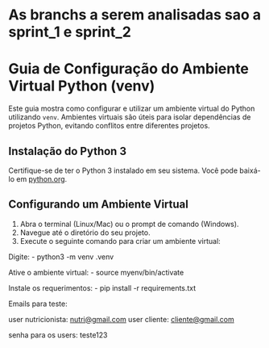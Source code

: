 # As branchs a serem analisadas sao a sprint_1 e sprint_2

# Guia de Configuração do Ambiente Virtual Python (venv)

Este guia mostra como configurar e utilizar um ambiente virtual do Python utilizando `venv`. Ambientes virtuais são úteis para isolar dependências de projetos Python, evitando conflitos entre diferentes projetos.

## Instalação do Python 3

Certifique-se de ter o Python 3 instalado em seu sistema. Você pode baixá-lo em [python.org](https://www.python.org/downloads/).

## Configurando um Ambiente Virtual

1. Abra o terminal (Linux/Mac) ou o prompt de comando (Windows).
2. Navegue até o diretório do seu projeto.
3. Execute o seguinte comando para criar um ambiente virtual:

Digite: 
    - python3 -m venv .venv

Ative o ambiente virtual: 
    - source myenv/bin/activate

Instale os requerimentos:
    - pip install -r requirements.txt

Emails para teste:

user nutricionista: nutri@gmail.com
user cliente: cliente@gmail.com

senha para os users: teste123
